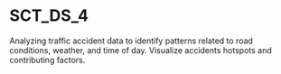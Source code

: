 # SCT_DS_4
Analyzing traffic accident data to identify patterns related to road conditions, weather, and time of day. Visualize accidents hotspots and contributing factors.
